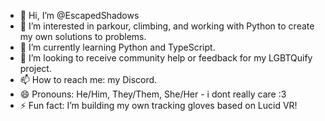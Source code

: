 - 👋 Hi, I’m @EscapedShadows
- 👀 I’m interested in parkour, climbing, and working with Python to create my own solutions to problems.
- 🌱 I’m currently learning Python and TypeScript.
- 💞️ I’m looking to receive community help or feedback for my LGBTQuify project.
- 📫 How to reach me: my Discord.
- 😄 Pronouns: He/Him, They/Them, She/Her - i dont really care :3
- ⚡ Fun fact: I’m building my own tracking gloves based on Lucid VR!
